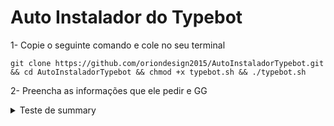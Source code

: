 # Auto Instalador do Typebot

1- Copie o seguinte comando e cole no seu terminal
```
git clone https://github.com/oriondesign2015/AutoInstaladorTypebot.git && cd AutoInstaladorTypebot && chmod +x typebot.sh && ./typebot.sh
```
2- Preencha as informações que ele pedir e GG

<details>
  <summary>Teste de summary</summary>
  
  Olá Mundo
  
</details>

